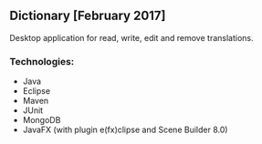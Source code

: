 ## Dictionary [February 2017]

Desktop application for read, write, edit and remove translations.

### Technologies:
- Java
- Eclipse
- Maven
- JUnit
- MongoDB
- JavaFX (with plugin e(fx)clipse and Scene Builder 8.0)